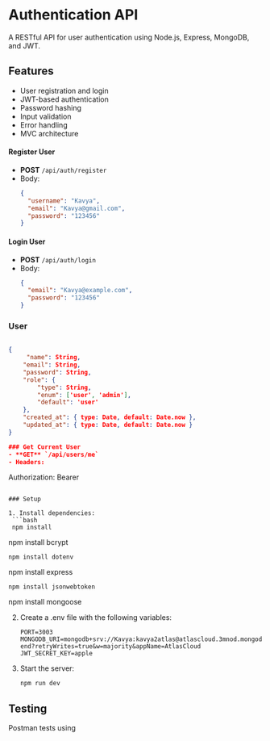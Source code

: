 # Authentication API

A RESTful API for user authentication using Node.js, Express, MongoDB, and JWT.

## Features

- User registration and login
- JWT-based authentication
- Password hashing
- Input validation
- Error handling
- MVC architecture

#### Register User
- **POST** `/api/auth/register`
- Body:
  ```json
  {
    "username": "Kavya",
    "email": "Kavya@gmail.com",
    "password": "123456"
  }
  ```

#### Login User
- **POST** `/api/auth/login`
- Body:
  ```json
  {
    "email": "Kavya@example.com",
    "password": "123456"
  }
  ```

### User

```json

{
     "name": String,
    "email": String,
    "password": String,
    "role": {
        "type": String,
        "enum": ['user', 'admin'],
        "default": 'user'
    },
    "created_at": { type: Date, default: Date.now },
    "updated_at": { type: Date, default: Date.now }
}

### Get Current User
- **GET** `/api/users/me`
- Headers:
  ```
  Authorization: Bearer <token>
  ```

### Setup

1. Install dependencies:
   ```bash
   npm install
   ```
   npm install bcrypt
   ```
   npm install dotenv
   ```
   npm install express
   ```
   npm install jsonwebtoken
   ```
   npm install mongoose
   

2. Create a .env file with the following variables:
   ```
   PORT=3003
   MONGODB_URI=mongodb+srv://Kavya:kavya2atlas@atlascloud.3mnod.mongodb.net/Back-end?retryWrites=true&w=majority&appName=AtlasCloud
   JWT_SECRET_KEY=apple
   ```

3. Start the server:
   ```bash
   npm run dev
   ```

## Testing

Postman tests using